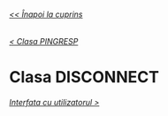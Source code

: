 ###### [<< Înapoi la cuprins](../Cuprins.md)
###### [< Clasa PINGRESP](19.%20PINGRESP.md)
# Clasa DISCONNECT
###### [Interfata cu utilizatorul >](21.%20Interfața%20cu%20utilizatorul.md)






